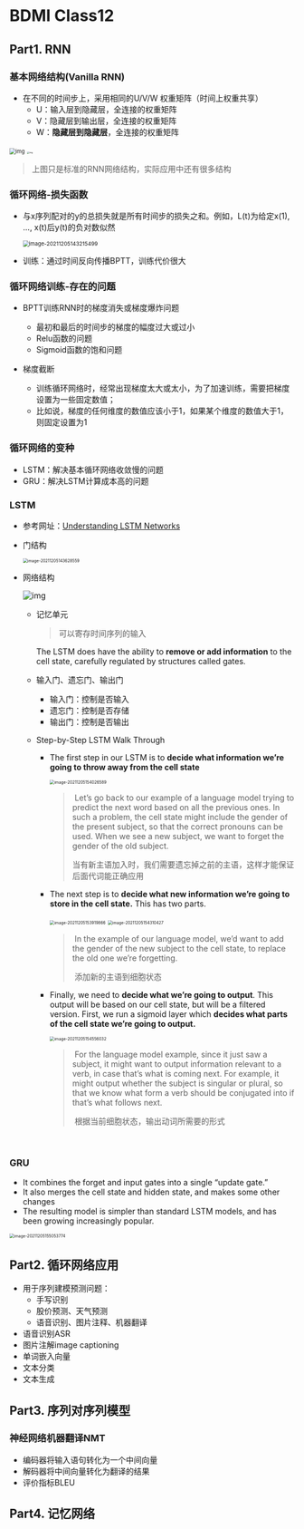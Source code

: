 #	BDMI	Class12



##	Part1.	RNN



###	基本网络结构(Vanilla RNN)

* 在不同的时间步上，采用相同的U/V/W 权重矩阵（时间上权重共享）
  * U：输入层到隐藏层，全连接的权重矩阵
  * V：隐藏层到输出层，全连接的权重矩阵
  * W：**隐藏层到隐藏层**，全连接的权重矩阵

<img src="https://images2015.cnblogs.com/blog/1042406/201703/1042406-20170306142253375-175971779.png" alt="img" style="zoom: 67%;" />

<img src="https://img-blog.csdn.net/20160731210844164" alt="img" style="zoom: 25%;" />

> 上图只是标准的RNN网络结构，实际应用中还有很多结构



###	循环网络-损失函数

* 与x序列配对的y的总损失就是所有时间步的损失之和。例如，L(t)为给定x(1), ..., x(t)后y(t)的负对数似然

  <img src="D:\大三课程\笔记image\image-20211205143215499.png" alt="image-20211205143215499" style="zoom:67%;" />

* 训练：通过时间反向传播BPTT，训练代价很大





### 循环网络训练-存在的问题

* BPTT训练RNN时的梯度消失或梯度爆炸问题

  * 最初和最后的时间步的梯度的幅度过大或过小
  * Relu函数的问题
  * Sigmoid函数的饱和问题

* 梯度截断

  * 训练循环网络时，经常出现梯度太大或太小，为了加速训练，需要把梯度设置为一些固定数值；
  * 比如说，梯度的任何维度的数值应该小于1，如果某个维度的数值大于1，则固定设置为1
  
  

### 循环网络的变种

* LSTM：解决基本循环网络收敛慢的问题
* GRU：解决LSTM计算成本高的问题



### LSTM

* 参考网址：[Understanding LSTM Networks](http://colah.github.io/posts/2015-08-Understanding-LSTMs/)

* 门结构

  <img src="D:\大三课程\笔记image\image-20211205143628559.png" alt="image-20211205143628559" style="zoom:50%;" />

* 网络结构

  ![img](https://img-blog.csdn.net/20160731211238288)
  
  
  
  * 记忆单元
  
    > 可以寄存时间序列的输入
  
    The LSTM does have the ability to **remove or add information** to the cell state, carefully regulated by structures called gates.
  
  * 输入门、遗忘门、输出门
  
    * 输入门：控制是否输入
    * 遗忘门：控制是否存储
    * 输出门：控制是否输出
  
  * Step-by-Step LSTM Walk Through
  
    * The first step in our LSTM is to **decide what information we’re going to throw away from the cell state**
  
      <img src="D:\大三课程\笔记image\image-20211205154026589.png" alt="image-20211205154026589" style="zoom:50%;" />
  
      > ​		Let’s go back to our example of a language model trying to predict the next word based on all the previous ones. In such a problem, the cell state might include the gender of the present subject, so that the correct pronouns can be used. When we see a new subject, we want to forget the gender of the old subject.
      >
      > ​		当有新主语加入时，我们需要遗忘掉之前的主语，这样才能保证后面代词能正确应用
  
    
  
    * The next step is to **decide what new information we’re going to store in the cell state.** This has two parts.
  
      <img src="D:\大三课程\笔记image\image-20211205153919866.png" alt="image-20211205153919866" style="zoom:50%;" />
  
      <img src="D:\大三课程\笔记image\image-20211205154310427.png" alt="image-20211205154310427" style="zoom:50%;" />
  
      > ​		In the example of our language model, we’d want to add the gender of the new subject to the cell state, to replace the old one we’re forgetting.
      >
      > ​		添加新的主语到细胞状态
  
    * Finally, we need to **decide what we’re going to output**. This output will be based on our cell state, but will be a filtered version.  First, we run a sigmoid layer which **decides what parts of the cell state we’re going to output.**
  
      <img src="D:\大三课程\笔记image\image-20211205154556032.png" alt="image-20211205154556032" style="zoom:50%;" />
  
      > ​		For the language model example, since it just saw a subject, it might want to output information relevant to a verb, in case that’s what is coming next. For example, it might output whether the subject is singular or plural, so that we know what form a verb should be conjugated into if that’s what follows next.
      >
      > ​		根据当前细胞状态，输出动词所需要的形式
  
  ​	 
  
  

###	GRU

* It combines the forget and input gates into a single “update gate.” 
* It also merges the cell state and hidden state, and makes some other changes
* The resulting model is simpler than standard LSTM models, and has been growing increasingly popular.

<img src="D:\大三课程\笔记image\image-20211205155053774.png" alt="image-20211205155053774" style="zoom:50%;" />





##	Part2.	循环网络应用

* 用于序列建模预测问题：
  * 手写识别
  * 股价预测、天气预测
  * 语音识别、图片注释、机器翻译
* 语音识别ASR
* 图片注解image captioning
* 单词嵌入向量
* 文本分类
* 文本生成



##	Part3.	序列对序列模型



### 神经网络机器翻译NMT

* 编码器将输入语句转化为一个中间向量
* 解码器将中间向量转化为翻译的结果
* 评价指标BLEU



## Part4.	记忆网络









